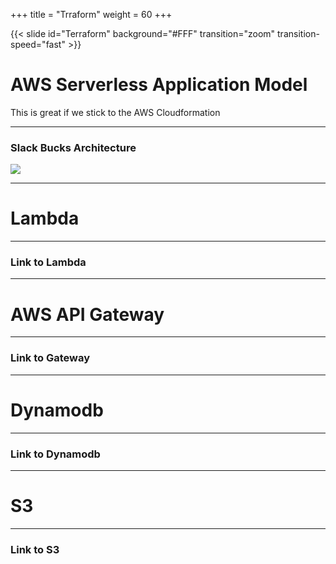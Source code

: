 +++
title = "Trraform"
weight = 60
+++

{{< slide id="Terraform" background="#FFF" transition="zoom" transition-speed="fast" >}}


# AWS Serverless Application Model

This is great if we stick to the AWS Cloudformation

---

### Slack Bucks Architecture

![](/dfw-hashi/images/arch.png)

---

# Lambda

---

### Link to Lambda

---

# AWS API Gateway

---

### Link to Gateway

---

# Dynamodb

---

### Link to Dynamodb

---

# S3

---

### Link to S3

